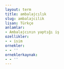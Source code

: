 ```yaml
---
layout: term
title: ambalajcılık
slug: ambalajcilik
lisan: Türkçe
anlamlar:
- Ambalajcının yaptığı iş
ozellikler:
- - isim
ornekler:
- - ''
orneklerkaynak:
- - ''
---
```

